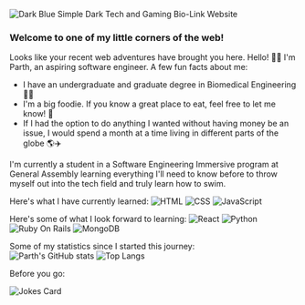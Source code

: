 
![Dark Blue Simple Dark Tech and Gaming Bio-Link Website](https://github.com/vachhaniparth96/vachhaniparth96/assets/147166241/3e928e2e-8875-442f-a46f-f170f218ecf6)

### Welcome to one of my little corners of the web!

Looks like your recent web adventures have brought you here. Hello! 👋🏾 I'm Parth, an aspiring software engineer. A few fun facts about me:
* I have an undergraduate and graduate degree in Biomedical Engineering 🔬🧬
* I'm a big foodie. If you know a great place to eat, feel free to let me know! 🍱
* If I had the option to do anything I wanted without having money be an issue, I would spend a month at a time living in different parts of the globe 🌎✈️

I'm currently a student in a Software Engineering Immersive program at General Assembly learning everything I'll need to know before to throw myself out into the tech field and truly learn how to swim. 

Here's what I have currently learned:
![HTML](https://github.com/vachhaniparth96/vachhaniparth96/assets/147166241/75dd4c63-7adc-43c9-a481-0b7b2279f3d4)
![CSS](https://github.com/vachhaniparth96/vachhaniparth96/assets/147166241/7d6f01c5-46d3-47d5-99ff-da56e1d0f69d)
![JavaScript](https://github.com/vachhaniparth96/vachhaniparth96/assets/147166241/cc0ce9bf-175b-48e7-b6cd-7b6f92c10345)


Here's some of what I look forward to learning:
![React](https://github.com/vachhaniparth96/vachhaniparth96/assets/147166241/22013ed8-1e61-4d44-9ea8-22267a6056db)
![Python](https://github.com/vachhaniparth96/vachhaniparth96/assets/147166241/c43cacad-f88d-49dc-89c3-202433be407a)
![Ruby On Rails](https://github.com/vachhaniparth96/vachhaniparth96/assets/147166241/5ed24fc8-7d2f-4f5a-a2df-1e080f47e4fa)
![MongoDB](https://github.com/vachhaniparth96/vachhaniparth96/assets/147166241/6ab5026f-708d-4ad2-a251-85f358d9366e)

Some of my statistics since I started this journey:\
![Parth's GitHub stats](https://github-readme-stats.vercel.app/api?username=vachhaniparth96&show_icons=true&theme=synthwave)
![Top Langs](https://github-readme-stats.vercel.app/api/top-langs/?username=vachhaniparth96&layout=donut)

Before you go:

![Jokes Card](https://readme-jokes.vercel.app/api)




<!--
**vachhaniparth96/vachhaniparth96** is a ✨ _special_ ✨ repository because its `README.md` (this file) appears on your GitHub profile.

Here are some ideas to get you started:

- 🔭 I’m currently working on ...
- 🌱 I’m currently learning ...
- 👯 I’m looking to collaborate on ...
- 🤔 I’m looking for help with ...
- 💬 Ask me about ...
- 📫 How to reach me: ...
- 😄 Pronouns: ...
- ⚡ Fun fact: ...
-->
